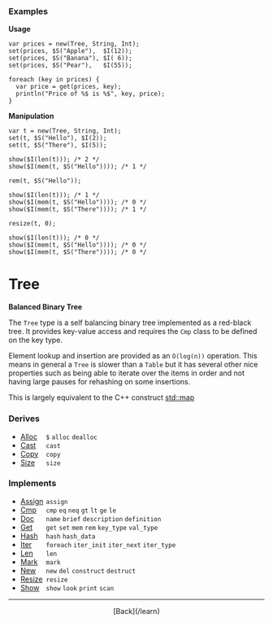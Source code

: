   <div class="row">
  <div class="col-xs-6 col-md-6">

### Examples

__Usage__

    var prices = new(Tree, String, Int);
    set(prices, $S("Apple"),  $I(12));
    set(prices, $S("Banana"), $I( 6));
    set(prices, $S("Pear"),   $I(55));
    
    foreach (key in prices) {
      var price = get(prices, key);
      println("Price of %$ is %$", key, price);
    }
    

__Manipulation__

    var t = new(Tree, String, Int);
    set(t, $S("Hello"), $I(2));
    set(t, $S("There"), $I(5));
    
    show($I(len(t))); /* 2 */
    show($I(mem(t, $S("Hello")))); /* 1 */
    
    rem(t, $S("Hello"));
    
    show($I(len(t))); /* 1 */
    show($I(mem(t, $S("Hello")))); /* 0 */
    show($I(mem(t, $S("There")))); /* 1 */
    
    resize(t, 0);
    
    show($I(len(t))); /* 0 */
    show($I(mem(t, $S("Hello")))); /* 0 */
    show($I(mem(t, $S("There")))); /* 0 */
    



  </div>
  <div class="col-xs-6 col-md-6">

# Tree
__Balanced Binary Tree__

The `Tree` type is a self balancing binary tree implemented as a red-black tree. It provides key-value access and requires the `Cmp` class to be defined on the key type.

Element lookup and insertion are provided as an `O(log(n))` operation. This means in general a `Tree` is slower than a `Table` but it has several other nice properties such as being able to iterate over the items in order and not having large pauses for rehashing on some insertions.

This is largely equivalent to the C++ construct [std::map](http://www.cplusplus.com/reference/map/map/)

### Derives

* <span style="width:50px; float:left;">[Alloc](/learn/alloc)</span>`$` `alloc` `dealloc` 
* <span style="width:50px; float:left;">[Cast](/learn/cast)</span>`cast` 
* <span style="width:50px; float:left;">[Copy](/learn/copy)</span>`copy` 
* <span style="width:50px; float:left;">[Size](/learn/size)</span>`size` 
### Implements

* <span style="width:50px; float:left;">[Assign](/learn/assign)</span>`assign` 
* <span style="width:50px; float:left;">[Cmp](/learn/cmp)</span>`cmp` `eq` `neq` `gt` `lt` `ge` `le` 
* <span style="width:50px; float:left;">[Doc](/learn/doc)</span>`name` `brief` `description` `definition` 
* <span style="width:50px; float:left;">[Get](/learn/get)</span>`get` `set` `mem` `rem` `key_type` `val_type` 
* <span style="width:50px; float:left;">[Hash](/learn/hash)</span>`hash` `hash_data` 
* <span style="width:50px; float:left;">[Iter](/learn/iter)</span>`foreach` `iter_init` `iter_next` `iter_type` 
* <span style="width:50px; float:left;">[Len](/learn/len)</span>`len` 
* <span style="width:50px; float:left;">[Mark](/learn/mark)</span>`mark` 
* <span style="width:50px; float:left;">[New](/learn/new)</span>`new` `del` `construct` `destruct` 
* <span style="width:50px; float:left;">[Resize](/learn/resize)</span>`resize` 
* <span style="width:50px; float:left;">[Show](/learn/show)</span>`show` `look` `print` `scan` 

* * *

  <p style="text-align:center;">
[Back](/learn)
  </p>

  </div>
  </div>
